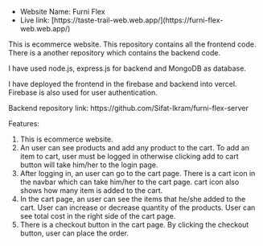 <ul>
  <li>
    Website Name: Furni Flex
  </li>
  <li>
    Live link: [https://taste-trail-web.web.app/](https://furni-flex-web.web.app/)
  </li>
</ul>

<p>This is ecommerce website. This repository contains all the frontend code. There is a another repository which contains the backend code.</p>
<p>I have used node.js, express.js for backend and MongoDB as database.</p>
<p> I have deployed the frontend in the firebase and backend into vercel. Firebase is also used for user authentication.</p>
<p>Backend repository link: https://github.com/Sifat-Ikram/furni-flex-server</p>


Features:
<ol>
  <li>This is ecommerce website.</li>
  <li>An user can see products and add any product to the cart. To add an item to cart, user must be logged in otherwise clicking add to cart button will take him/her to the login page.</li>
  <li>After logging in, an user can go to the cart page. There is a cart icon in the navbar which can take him/her to the cart page. cart icon also shows how many item is added to the cart.</li>
  <li>In the cart page, an user can see the items that he/she added to the cart. User can increase or decrease quantity of the products. User can see total cost in the right side of the cart page.</li>
  <li>There is a checkout button in the cart page. By clicking the checkout button, user can place the order.</li>
</ol>
